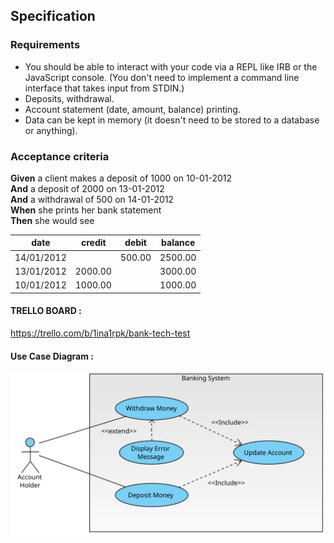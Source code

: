 ## Specification

### Requirements

* You should be able to interact with your code via a REPL like IRB or the JavaScript console.  (You don't need to implement a command line interface that takes input from STDIN.)
* Deposits, withdrawal.
* Account statement (date, amount, balance) printing.
* Data can be kept in memory (it doesn't need to be stored to a database or anything).

### Acceptance criteria

**Given** a client makes a deposit of 1000 on 10-01-2012  
**And** a deposit of 2000 on 13-01-2012  
**And** a withdrawal of 500 on 14-01-2012  
**When** she prints her bank statement  
**Then** she would see


| date       | credit  | debit  | balance |
| ---        | ---     | ---    | ---     |
| 14/01/2012 |         | 500.00 | 2500.00 |
| 13/01/2012 | 2000.00 |        | 3000.00 |
| 10/01/2012 | 1000.00 |        | 1000.00 |

#### TRELLO BOARD :

https://trello.com/b/1ina1rpk/bank-tech-test

#### Use Case Diagram :

<img src="./Bank-tech-test.svg">